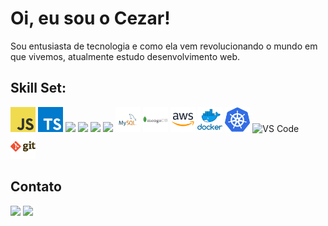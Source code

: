 # Oi, eu sou o Cezar!

Sou entusiasta de tecnologia e como ela vem revolucionando o mundo em que vivemos, atualmente estudo desenvolvimento web.

## Skill Set:

<img alt="JS" title="JavaScript" width="40px" src="https://raw.githubusercontent.com/github/explore/master/topics/javascript/javascript.png"> <img alt="Typescript" title="Typescript" width="40px" src="https://raw.githubusercontent.com/github/explore/main/topics/typescript/typescript.png"> <img width="40px" src="https://cdn.jsdelivr.net/gh/devicons/devicon/icons/react/react-original.svg" /> <img width="40px" src="https://cdn.jsdelivr.net/gh/devicons/devicon/icons/nextjs/nextjs-original.svg" /> <img width="40px" src="https://cdn.jsdelivr.net/gh/devicons/devicon/icons/nodejs/nodejs-original.svg" /> <img width="40px" src="https://cdn.jsdelivr.net/gh/devicons/devicon/icons/express/express-original.svg" /> <img title="MySQL" alt="MySQL" width="40px" src="https://raw.githubusercontent.com/github/explore/master/topics/mysql/mysql.png"> <img title="MongoDB" alt="MongoDB" width="40px" src="https://raw.githubusercontent.com/github/explore/master/topics/mongodb/mongodb.png"> <img title="AWS" alt="AWS" width="40px" src="https://raw.githubusercontent.com/github/explore/main/topics/aws/aws.png"> <img title="Docker" alt="Docker" width="40px" src="https://raw.githubusercontent.com/github/explore/master/topics/docker/docker.png"> <img title="Kubernetes" alt="Kubernetes" width="40px" src="https://raw.githubusercontent.com/github/explore/main/topics/kubernetes/kubernetes.png">
<img title="VS Code" alt="VS Code" width="40px" src="https://img.icons8.com/fluent/48/000000/visual-studio-code-2019.png"> <img title="git" alt="git" width="40px" src="https://raw.githubusercontent.com/github/explore/master/topics/git/git.png">

## Contato

<a href = "mailto:cezarguimaraes@gmail.com"><img src="https://img.shields.io/badge/-Gmail-%23333?style=for-the-badge&logo=gmail&logoColor=white" target="_blank"></a>
<a href="https://www.linkedin.com/in/cezarmontenegro" target="_blank"><img src="https://img.shields.io/badge/-LinkedIn-%230077B5?style=for-the-badge&logo=linkedin&logoColor=white" target="_blank"></a> 
